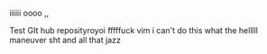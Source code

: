 
iiiiii
oooo
,,

Test GIt hub reposityroyoi
fffffuck vim i can't do this
what the helllll
maneuver sht and all that jazz


